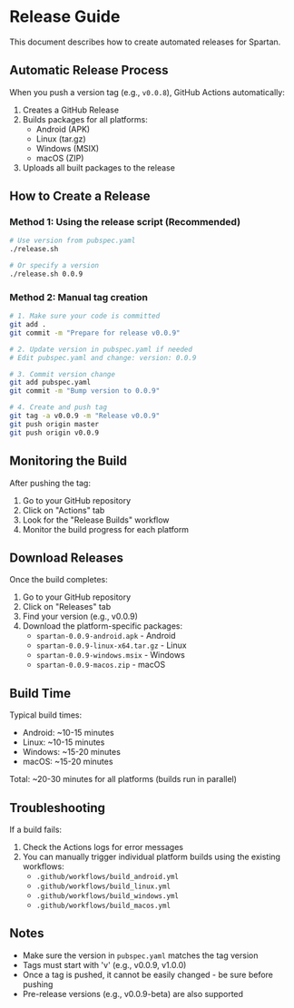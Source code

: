 # Release Guide

This document describes how to create automated releases for Spartan.

## Automatic Release Process

When you push a version tag (e.g., `v0.0.8`), GitHub Actions automatically:
1. Creates a GitHub Release
2. Builds packages for all platforms:
   - Android (APK)
   - Linux (tar.gz)
   - Windows (MSIX)
   - macOS (ZIP)
3. Uploads all built packages to the release

## How to Create a Release

### Method 1: Using the release script (Recommended)

```bash
# Use version from pubspec.yaml
./release.sh

# Or specify a version
./release.sh 0.0.9
```

### Method 2: Manual tag creation

```bash
# 1. Make sure your code is committed
git add .
git commit -m "Prepare for release v0.0.9"

# 2. Update version in pubspec.yaml if needed
# Edit pubspec.yaml and change: version: 0.0.9

# 3. Commit version change
git add pubspec.yaml
git commit -m "Bump version to 0.0.9"

# 4. Create and push tag
git tag -a v0.0.9 -m "Release v0.0.9"
git push origin master
git push origin v0.0.9
```

## Monitoring the Build

After pushing the tag:
1. Go to your GitHub repository
2. Click on "Actions" tab
3. Look for the "Release Builds" workflow
4. Monitor the build progress for each platform

## Download Releases

Once the build completes:
1. Go to your GitHub repository
2. Click on "Releases" tab
3. Find your version (e.g., v0.0.9)
4. Download the platform-specific packages:
   - `spartan-0.0.9-android.apk` - Android
   - `spartan-0.0.9-linux-x64.tar.gz` - Linux
   - `spartan-0.0.9-windows.msix` - Windows
   - `spartan-0.0.9-macos.zip` - macOS

## Build Time

Typical build times:
- Android: ~10-15 minutes
- Linux: ~10-15 minutes
- Windows: ~15-20 minutes
- macOS: ~15-20 minutes

Total: ~20-30 minutes for all platforms (builds run in parallel)

## Troubleshooting

If a build fails:
1. Check the Actions logs for error messages
2. You can manually trigger individual platform builds using the existing workflows:
   - `.github/workflows/build_android.yml`
   - `.github/workflows/build_linux.yml`
   - `.github/workflows/build_windows.yml`
   - `.github/workflows/build_macos.yml`

## Notes

- Make sure the version in `pubspec.yaml` matches the tag version
- Tags must start with 'v' (e.g., v0.0.9, v1.0.0)
- Once a tag is pushed, it cannot be easily changed - be sure before pushing
- Pre-release versions (e.g., v0.0.9-beta) are also supported
